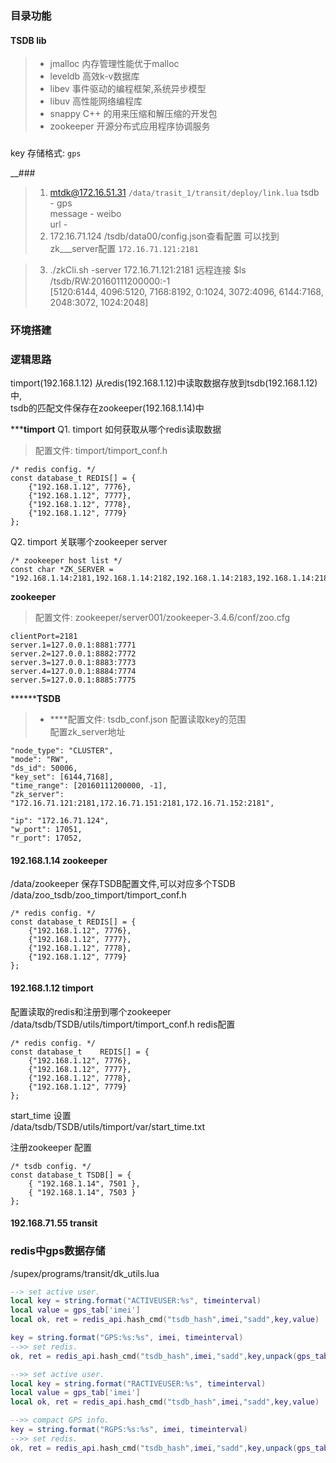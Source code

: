 ### 目录功能	
#### TSDB lib	
> * jmalloc 内存管理性能优于malloc	
> * leveldb 高效k-v数据库	
> * libev 事件驱动的编程框架,系统异步模型	
> * libuv 高性能网络编程库	
> * snappy  C++ 的用来压缩和解压缩的开发包
> * zookeeper 开源分布式应用程序协调服务	

###

key 存储格式: `gps`		




__###	
> 1. mtdk@172.16.51.31 `/data/trasit_1/transit/deploy/link.lua`	
	tsdb - gps	
	message - weibo		
	url -		
> 2. 172.16.71.124 /tsdb/data00/config.json查看配置	
	可以找到zk___server配置 `172.16.71.121:2181`	

> 3. ./zkCli.sh -server 172.16.71.121:2181 远程连接	
	$ls /tsdb/RW:20160111200000:-1	
	[5120:6144, 4096:5120, 7168:8192, 0:1024, 3072:4096, 6144:7168, 2048:3072, 1024:2048]	



### 环境搭建	

### 逻辑思路	
timport(192.168.1.12) 从redis(192.168.1.12)中读取数据存放到tsdb(192.168.1.12)中,	
tsdb的匹配文件保存在zookeeper(192.168.1.14)中	

*****timport**
Q1. timport 如何获取从哪个redis读取数据
> 配置文件: timport/timport_conf.h	
```
/* redis config. */
const database_t REDIS[] = {
	{"192.168.1.12", 7776},
	{"192.168.1.12", 7777},
	{"192.168.1.12", 7778},
	{"192.168.1.12", 7779}
};
```
Q2. timport 关联哪个zookeeper server
```
/* zookeeper host list */
const char *ZK_SERVER = "192.168.1.14:2181,192.168.1.14:2182,192.168.1.14:2183,192.168.1.14:2184,192.168.1.14:2185";
```
**zookeeper**
> 配置文件: zookeeper/server001/zookeeper-3.4.6/conf/zoo.cfg
```
clientPort=2181 
server.1=127.0.0.1:8881:7771
server.2=127.0.0.1:8882:7772
server.3=127.0.0.1:8883:7773
server.4=127.0.0.1:8884:7774
server.5=127.0.0.1:8885:7775
```
********TSDB**
> * ****配置文件: tsdb_conf.json
配置读取key的范围	
配置zk_server地址
```
"node_type": "CLUSTER",
"mode": "RW",
"ds_id": 50006,
"key_set": [6144,7168],
"time_range": [20160111200000, -1],
"zk_server": "172.16.71.121:2181,172.16.71.151:2181,172.16.71.152:2181",

"ip": "172.16.71.124",
"w_port": 17051,
"r_port": 17052,
```



#### 192.168.1.14 zookeeper	
/data/zookeeper
	保存TSDB配置文件,可以对应多个TSDB
	/data/zoo_tsdb/zoo_timport/timport_conf.h	
```
/* redis config. */
const database_t REDIS[] = {
	{"192.168.1.12", 7776},
	{"192.168.1.12", 7777},
	{"192.168.1.12", 7778},
	{"192.168.1.12", 7779}
};
```


#### 192.168.1.12 timport	
配置读取的redis和注册到哪个zookeeper
/data/tsdb/TSDB/utils/timport/timport_conf.h
redis配置
```
/* redis config. */
const database_t    REDIS[] = {
	{"192.168.1.12", 7776},
	{"192.168.1.12", 7777},
	{"192.168.1.12", 7778},
	{"192.168.1.12", 7779}
};

```
start_time 设置		
/data/tsdb/TSDB/utils/timport/var/start_time.txt	

注册zookeeper 配置	
```
/* tsdb config. */
const database_t TSDB[] = {
	{ "192.168.1.14", 7501 },
	{ "192.168.1.14", 7503 } 
};
```
#### 192.168.71.55 transit 










### redis中gps数据存储
/supex/programs/transit/dk_utils.lua	
```lua
--> set active user.                                                   
local key = string.format("ACTIVEUSER:%s", timeinterval)                
local value = gps_tab['imei']                                           
local ok, ret = redis_api.hash_cmd("tsdb_hash",imei,"sadd",key,value)
```
```lua
key = string.format("GPS:%s:%s", imei, timeinterval)                    
-->> set redis. 
ok, ret = redis_api.hash_cmd("tsdb_hash",imei,"sadd",key,unpack(gps_tab['list']))
```
```lua
-->> set active user.                                                   
local key = string.format("RACTIVEUSER:%s", timeinterval)               
local value = gps_tab['imei']                                           
local ok, ret = redis_api.hash_cmd("tsdb_hash",imei,"sadd",key,value)
```
```lua
-->> compact GPS info.                                               
key = string.format("RGPS:%s:%s", imei, timeinterval)                   
-->> set redis.                                                         
ok, ret = redis_api.hash_cmd("tsdb_hash",imei,"sadd",key,unpack(gps_tab['list']))
```





